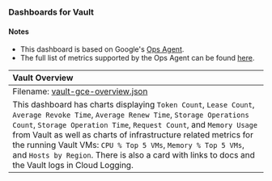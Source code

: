 ### Dashboards for Vault

#### Notes

- This dashboard is based on Google's [Ops Agent](https://cloud.google.com/stackdriver/docs/solutions/agents/ops-agent).
- The full list of metrics supported by the Ops Agent can be found [here](https://cloud.google.com/stackdriver/docs/solutions/agents/ops-agent/third-party/vault#monitored-metrics).

|Vault Overview|
|:------------------|
|Filename: [vault-gce-overview.json](vault-gce-overview.json)|
|This dashboard has charts displaying `Token Count`, `Lease Count`, `Average Revoke Time`, `Average Renew Time`, `Storage Operations Count`, `Storage Operation Time`, `Request Count`, and `Memory Usage` from Vault as well as charts of infrastructure related metrics for the running Vault VMs: `CPU % Top 5 VMs`, `Memory % Top 5 VMs`, and `Hosts by Region`. There is also a card with links to docs and the Vault logs in Cloud Logging.|
